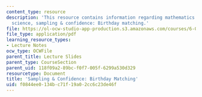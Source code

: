 ```yaml
---
content_type: resource
description: 'This resource contains information regarding mathematics for computer
  science, sampling & confidence: Birthday matching.'
file: https://ol-ocw-studio-app-production.s3.amazonaws.com/courses/6-042j-mathematics-for-computer-science-spring-2015/f0844ee0134bc71f19a02cc6c23de46f_MIT6_042JS15_Birthday.pdf
file_type: application/pdf
learning_resource_types:
- Lecture Notes
ocw_type: OCWFile
parent_title: Lecture Slides
parent_type: CourseSection
parent_uid: 118f09a2-89bc-f0f7-005f-6299a530d329
resourcetype: Document
title: 'Sampling & Confidence: Birthday Matching'
uid: f0844ee0-134b-c71f-19a0-2cc6c23de46f
---
```


